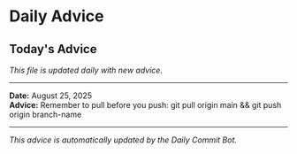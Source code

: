 # Daily Advice

## Today's Advice
*This file is updated daily with new advice.*

---

**Date:** August 25, 2025  
**Advice:** Remember to pull before you push: git pull origin main && git push origin branch-name

---

*This advice is automatically updated by the Daily Commit Bot.*
